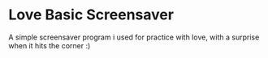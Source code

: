 # Love Basic Screensaver
 A simple screensaver program i used for practice with love, with a surprise  when it hits the corner :)
